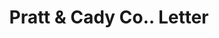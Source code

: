---
doi: 10.7916/D8ZS47FW
date_other: '1890'
date_other_textual: 1890-1899
form: correspondence
genre:
- Letters (correspondence)
name:
- Pratt & Cady Co.
object_in_context_url: https://biggert.cul.columbia.edu/items/view/ave_biggert_00074
subject_hierarchical_geographic:
- Hartford, Connecticut, United States
subject_name:
- Pratt & Cady Co.
title: Pratt & Cady Co.. Letter
sort_title: Pratt & Cady Co.. Letter
call_number: ave_biggert_00074
coordinates:
- 41.7625,-72.67416666666666
pid: ave_biggert_00074
identifiers: ave_biggert_00074
permalink: /biggert/ave_biggert_00074/
layout: iiif-image-page
---